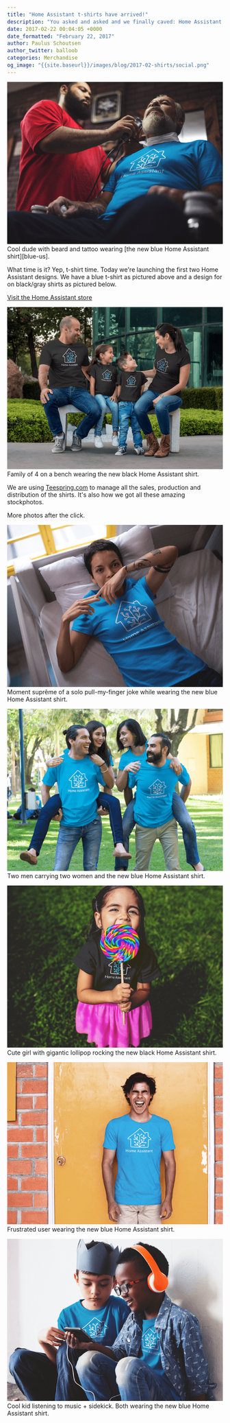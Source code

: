 ```yaml
---
title: "Home Assistant t-shirts have arrived!"
description: "You asked and asked and we finally caved: Home Assistant t-shirts are here!"
date: 2017-02-22 00:04:05 +0000
date_formatted: "February 22, 2017"
author: Paulus Schoutsen
author_twitter: balloob
categories: Merchandise
og_image: "{{site.baseurl}}/images/blog/2017-02-shirts/social.png"
---
```


<p class='img'>
  <img src='/images/blog/2017-02-shirts/beard.png' />
  Cool dude with beard and tattoo wearing [the new blue Home Assistant shirt][blue-us].
</p>

What time is it? Yep, t-shirt time. Today we're launching the first two Home Assistant designs. We have a blue t-shirt as pictured above and a design for on black/gray shirts as pictured below.

[Visit the Home Assistant store](https://home-assistant-store.creator-spring.com/)

<p class='img'>
  <img src='/images/blog/2017-02-shirts/family.png' />
  Family of 4 on a bench wearing the new black Home Assistant shirt.
</p>

We are using [Teespring.com][ts] to manage all the sales, production and distribution of the shirts. It's also how we got all these amazing stockphotos.

More photos after the click.
<!--more-->

<p class='img'>
  <img src='/images/blog/2017-02-shirts/pull-finger.png' />
  Moment suprême of a solo pull-my-finger joke while wearing the new blue Home Assistant shirt.
</p>
<p class='img'>
  <img src='/images/blog/2017-02-shirts/group.png' />
   Two men carrying two women and the new blue Home Assistant shirt.
</p>
<p class='img'>
  <img src='/images/blog/2017-02-shirts/lollipop.png' />
  Cute girl with gigantic lollipop rocking the new black Home Assistant shirt.
</p>
<p class='img'>
  <img src='/images/blog/2017-02-shirts/shout.png' />
  Frustrated user wearing the new blue Home Assistant shirt.
</p>
<p class='img'>
  <img src='/images/blog/2017-02-shirts/kids.png' />
  Cool kid listening to music + sidekick. Both wearing the new blue Home Assistant shirt.
</p>

[blue-us]: https://home-assistant-store.creator-spring.com/listing/home-assistant-shirt
[ts]: https://teespring.com